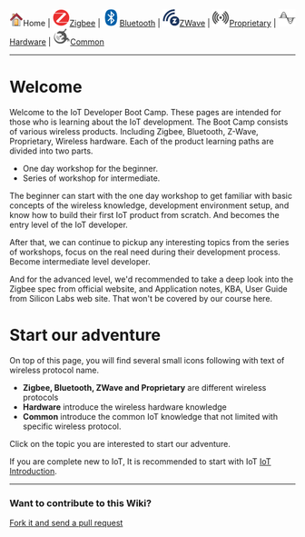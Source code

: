 ![](files/home.png)Home | ![](files/zigbee-icon-30x30.png)[Zigbee](ZB-BootCamp) | ![](files/bluetooth-icon-30x30.png)[Bluetooth](Bluetooth) | ![](files/z-wave-icon-30x30.png)[ZWave](ZWave) | ![](files/proprietary-icon-grey-30x30.png)[Proprietary](Proprietary) | ![](files/hardware-icon-grey-30x30.png)[Hardware](Hardware) | ![](files/common-icon-30x30.png)[Common](Common)

********
# Welcome

Welcome to the IoT Developer Boot Camp. These pages are intended for those who is learning about the IoT development. The Boot Camp consists of various wireless products. Including Zigbee, Bluetooth, Z-Wave, Proprietary, Wireless hardware. Each of the product learning paths are divided into two parts. 

- One day workshop for the beginner. 
- Series of workshop for intermediate.

The beginner can start with the one day workshop to get familiar with basic concepts of the wireless knowledge, development environment setup, and know how to build their first IoT product from scratch. And becomes the entry level of the IoT developer. 

After that, we can continue to pickup any interesting topics from the series of workshops, focus on the real need during their development process. Become intermediate level developer. 

And for the advanced level, we'd recommended to take a deep look into the Zigbee spec from official website, and Application notes, KBA, User Guide from Silicon Labs web site. That won't be covered by our course here.  

# Start our adventure

On top of this page, you will find several small icons following with text of wireless protocol name. 

* __Zigbee, Bluetooth, ZWave and Proprietary__ are different wireless protocols
* __Hardware__ introduce the wireless hardware knowledge
* __Common__ introduce the common IoT knowledge that not limited with specific wireless protocol. 

Click on the topic you are interested to start our adventure. 

If you are complete new to IoT, It is recommended to start with IoT [IoT Introduction](IoT-Introduction). 

********

### Want to contribute to this Wiki?
[Fork it and send a pull request](https://github.com/MarkDing/IoT-Developer-Boot-Camp-Wiki)
